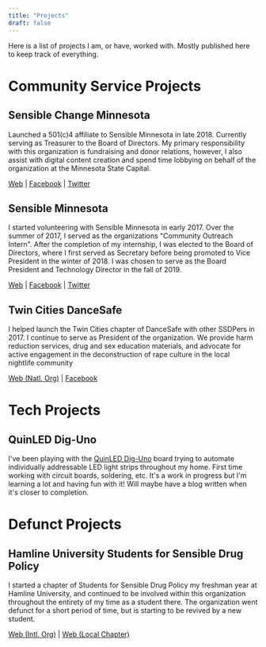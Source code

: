 ```yaml
---
title: "Projects"
draft: false
---
```

Here is a list of projects I am, or have, worked with. Mostly published here to keep track of everything.

# Community Service Projects

## Sensible Change Minnesota
Launched a 501(c)4 affiliate to Sensible Minnesota in late 2018. Currently serving as Treasurer to the Board of Directors. My primary responsibility with this organization is fundraising and donor relations, however, I also assist with digital content creation and spend time lobbying on behalf of the organization at the Minnesota State Capital.

[Web](https://changemn.org/) | [Facebook](https://fb.com/sensiblechangemn) | [Twitter](https://twitter.com/sensichangemn)

## Sensible Minnesota
I started volunteering with Sensible Minnesota in early 2017. Over the summer of 2017, I served as the organizations "Community Outreach Intern". After the completion of my internship, I was elected to the Board of Directors, where I first served as Secretary before being promoted to Vice President in the winter of 2018. I was chosen to serve as the Board President and Technology Director in the fall of 2019.  

[Web](https://sensible.mn) | [Facebook](https://fb.com/sensiblemn) | [Twitter](https://twitter.com/sensiblemn)

## Twin Cities DanceSafe
I helped launch the Twin Cities chapter of DanceSafe with other SSDPers in 2017. I continue to serve as President of the organization. We provide harm reduction services, drug and sex education materials, and advocate for active engagement in the deconstruction of rape culture in the local nightlife community

[Web (Natl. Org)](https://dancesafe.org) | [Facebook](https://fb.com/twincitiesdancesafe)

# Tech Projects

## QuinLED Dig-Uno 
I've been playing with the [QuinLED Dig-Uno](https://quinled.info/2018/09/15/quinled-dig-uno/) board trying to automate individually addressable LED light strips throughout my home. First time working with circuit boards, soldering, etc. It's a work in progress but I'm learning a lot and having fun with it! Will maybe have a blog written when it's closer to completion. 

# Defunct Projects

## Hamline University Students for Sensible Drug Policy
I started a chapter of Students for Sensible Drug Policy my freshman year at Hamline University, and continued to be involved within this organization throughout the entirety of my time as a student there. The organization went defunct for a short period of time, but is starting to be revived by a new student.

[Web (Intl. Org)](https://ssdp.org) | [Web (Local Chapter)](https://ssdp.hamline.edu/)